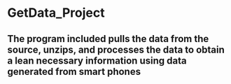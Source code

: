 # GetData_Project
## The program included pulls the data from the source, unzips, and processes the data to obtain a lean necessary information using data generated from smart phones
